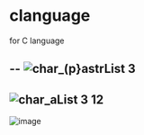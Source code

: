 # clanguage
for C language

--
![char_(p}astrList 3](https://user-images.githubusercontent.com/62003412/181062767-1b41ef17-ed91-418a-b004-065c09aa7af1.png)
--
![char_aList 3 12](https://user-images.githubusercontent.com/62003412/181063650-51858ea6-f5e1-49aa-8267-ca8865998655.png)
--
![image](https://user-images.githubusercontent.com/62003412/181211272-6cd74a0a-7bbd-4ca9-899a-04be71263c75.png)
